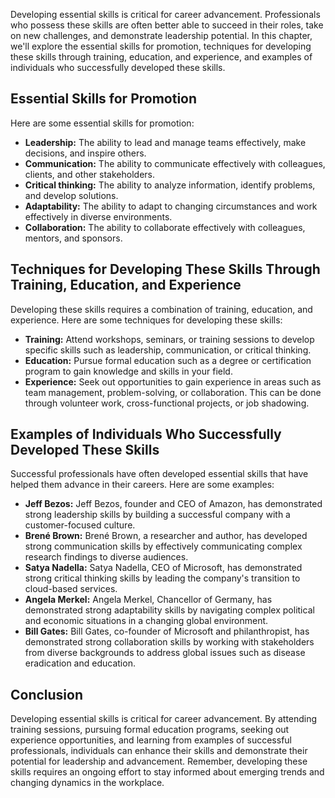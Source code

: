 
Developing essential skills is critical for career advancement. Professionals who possess these skills are often better able to succeed in their roles, take on new challenges, and demonstrate leadership potential. In this chapter, we'll explore the essential skills for promotion, techniques for developing these skills through training, education, and experience, and examples of individuals who successfully developed these skills.

Essential Skills for Promotion
------------------------------

Here are some essential skills for promotion:

* **Leadership:** The ability to lead and manage teams effectively, make decisions, and inspire others.
* **Communication:** The ability to communicate effectively with colleagues, clients, and other stakeholders.
* **Critical thinking:** The ability to analyze information, identify problems, and develop solutions.
* **Adaptability:** The ability to adapt to changing circumstances and work effectively in diverse environments.
* **Collaboration:** The ability to collaborate effectively with colleagues, mentors, and sponsors.

Techniques for Developing These Skills Through Training, Education, and Experience
----------------------------------------------------------------------------------

Developing these skills requires a combination of training, education, and experience. Here are some techniques for developing these skills:

* **Training:** Attend workshops, seminars, or training sessions to develop specific skills such as leadership, communication, or critical thinking.
* **Education:** Pursue formal education such as a degree or certification program to gain knowledge and skills in your field.
* **Experience:** Seek out opportunities to gain experience in areas such as team management, problem-solving, or collaboration. This can be done through volunteer work, cross-functional projects, or job shadowing.

Examples of Individuals Who Successfully Developed These Skills
---------------------------------------------------------------

Successful professionals have often developed essential skills that have helped them advance in their careers. Here are some examples:

* **Jeff Bezos:** Jeff Bezos, founder and CEO of Amazon, has demonstrated strong leadership skills by building a successful company with a customer-focused culture.
* **Brené Brown:** Brené Brown, a researcher and author, has developed strong communication skills by effectively communicating complex research findings to diverse audiences.
* **Satya Nadella:** Satya Nadella, CEO of Microsoft, has demonstrated strong critical thinking skills by leading the company's transition to cloud-based services.
* **Angela Merkel:** Angela Merkel, Chancellor of Germany, has demonstrated strong adaptability skills by navigating complex political and economic situations in a changing global environment.
* **Bill Gates:** Bill Gates, co-founder of Microsoft and philanthropist, has demonstrated strong collaboration skills by working with stakeholders from diverse backgrounds to address global issues such as disease eradication and education.

Conclusion
----------

Developing essential skills is critical for career advancement. By attending training sessions, pursuing formal education programs, seeking out experience opportunities, and learning from examples of successful professionals, individuals can enhance their skills and demonstrate their potential for leadership and advancement. Remember, developing these skills requires an ongoing effort to stay informed about emerging trends and changing dynamics in the workplace.
